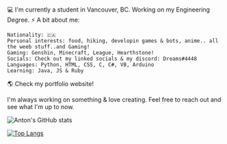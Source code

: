 💻 I'm currently a student in Vancouver, BC. Working on my Engineering Degree. ⚡️
A bit about me:

    Nationality: 🇨🇦
    Personal interests: food, hiking, developin games & bots, anime.. all the weeb stuff..and Gaming!
    Gaming: Genshin, Minecraft, League, Hearthstone!
    Socials: Check out my linked socials & my discord: Dreams#4448
    Languages: Python, HTML, CSS, C, C#, VB, Arduino
    Learning: Java, JS & Ruby 
    
🌎 Check my portfolio website!

I'm always working on something & love creating. 
Feel free to reach out and see what I'm up to now.

![Anton's GitHub stats](https://github-readme-stats.vercel.app/api?username=SchoIar&count_private=true&hide=stars,prs,contribs)

[![Top Langs](https://github-readme-stats.vercel.app/api/top-langs/?username=SchoIar&layout=compact)](https://github.com/anuraghazra/github-readme-stats)
